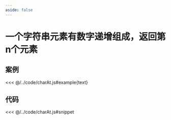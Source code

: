 ```yaml
---
aside: false
---
```


# 一个字符串元素有数字递增组成，返回第n个元素

## 案例

<<< @/../code/charAt.js#example{text}

## 代码

<<< @/../code/charAt.js#snippet